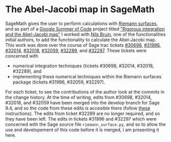 # The Abel-Jacobi map in SageMath
SageMath gives the user to perform calculations with [Riemann surfaces](https://doc.sagemath.org/html/en/reference/curves/sage/schemes/riemann_surfaces/riemann_surface.html), and as part of a [Google Summer of Code](https://summerofcode.withgoogle.com/) project titled ["Rigorous integration and the Abel-Jacobi map"](https://summerofcode.withgoogle.com/projects/#5395494311821312) I worked with [Nils Bruin](http://www.cecm.sfu.ca/~nbruin/index.shtml), one of the functionalities initial authors, to add the functionality to calculate the Abel-Jacobi map. This work was done over the course of Sage trac tickets [#30698](https://trac.sagemath.org/ticket/30698), [#31996](https://trac.sagemath.org/ticket/31996), [#32014](https://trac.sagemath.org/ticket/32014), [#32018](https://trac.sagemath.org/ticket/32018), [#32059](https://trac.sagemath.org/ticket/32059), [#32289](https://trac.sagemath.org/ticket/32289), and [#32297](https://trac.sagemath.org/ticket/32297). These tickets were concerned with 
* numerical integration techniques (tickets #30698, #32014, #32018, #32289), and 
* implementing these numerical techniques within the Riemann surfaces package (tickets #31996, #32059, #32297).

For each ticket, to see the contributions of the author look at the commits in the change history. At the time of writing, edits from #30698, #32014, #32018, and #32059 have been merged into the develop branch for Sage 9.4, and so the code from these edits is accesible there (follow [these](https://doc.sagemath.org/html/en/developer/walk_through.html) instructions). The edits from ticket #32289 are no longer required, and so they have been left. The edits in tickets #31996 and #32297 which were concerned with the Sage source file ``riemann_surface.py``, and so to allow the use and developement of this code before it is merged, I am presenting it here. 
